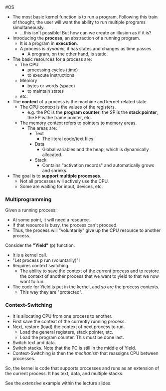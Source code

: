 #OS
- The most basic kernel function is to run a program. Following this train of thought, the user will want the ability to run multiple programs simultaneously. 
	- ...this isn't possible! But how can we create an illusion as if it is?
- Introducing the **process**, an abstraction of a running program. 
	- It is a program in **execution**.
	- A process is *dynamic*, it has states and changes as time passes.
		- A program, on the other hand, is static.
- The basic resources for a process are:
	- The CPU
		- processing cycles (time)
		- to execute instructions
	- Memory
		- bytes or words (space)
		- to maintain states
	- etc.
- The **context** of a process is the machine and kernel-related state.
	- The CPU context is the values of the registers.
		- e.g. the PC is the **program counter**, the SP is the **stack pointer**, the FP is the frame pointer, etc.
	- The memory context refers to pointers to memory areas.
		- The areas are:
			- Text
				- The literal code/text files.
			- Data
				- Global variables and the heap, which is dynamically allocated.
			- Stack
				- Contains "activation records" and automatically grows and shrinks.
- The goal is to **support multiple processes**.
	- Not all processes will actively use the CPU.
	- Some are waiting for input, devices, etc.

### Multiprogramming
Given a running process:
- At some point, it will need a resource.
- If that resource is busy, the process can't proceed.
- Thus, the process will "voluntarily" give up the CPU resource to another process.

Consider the **"Yield"** (p) function.
- It is a kernel call.
- "Let process p run (voluntarily)"!
- Requires context switching.
	- The ability to save the context of the current process and to restore the context of another process that we want to yield to that we now want to run.
- The code for Yield is put in the kernel, and so are the process contexts.
	- This way they are "protected".

### Context-Switching
- It is allocating CPU from one process to another.
- First save the context of the currently running process.
- Next, restore (load) the context of next process to run.
	- Load the general registers, stack pointer, etc.
	- Load the program counter. This must be done last.
- Switch text and data.
- Switch stacks. Note that the PC is still in the middle of Yield.
- Context-Switching is then the *mechanism* that reassigns CPU between processes.

So, the kernel is code that supports processes and runs as an extension of the current process. It has text, data, and multiple stacks.

See the *extensive* example within the lecture slides.
